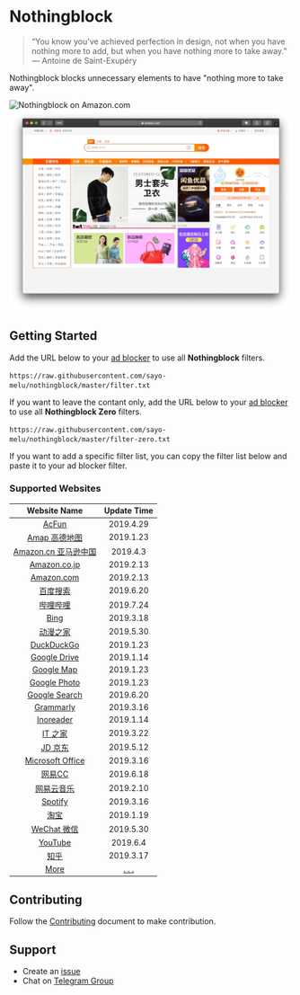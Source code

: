 # Nothingblock

> “You know you've achieved perfection in design, not when you have nothing more to add, but when you have nothing more to take away.” ― Antoine de Saint-Exupéry

Nothingblock blocks unnecessary elements to have "nothing more to take away".

![Nothingblock on Amazon.com](Assets/nothingblock-onamazon.com.jpg)
![Nothingblock on Taobao](Assets/nothingblock-on-taobao.jpg)

## Getting Started

Add the URL below to your [ad blocker](https://bing.com/search?q=ad+blocker) to use all **Nothingblock** filters.

`https://raw.githubusercontent.com/sayo-melu/nothingblock/master/filter.txt`

If you want to leave the contant only, add the URL below to your [ad blocker](https://bing.com/search?q=ad+blocker) to use all **Nothingblock Zero** filters.

`https://raw.githubusercontent.com/sayo-melu/nothingblock/master/filter-zero.txt`

If you want to add a specific filter list, you can copy the filter list below and paste it to your ad blocker filter.

### Supported Websites

| **Website Name** | **Update Time** |
|:----------------:|:---------------:|
| [AcFun](filter-item/acfun.txt) | 2019.4.29 |
| [Amap 高德地图](filter-item/amap.txt) | 2019.1.23 |
| [Amazon.cn 亚马逊中国](filter-item/amazon.cn.txt) | 2019.4.3 |
| [Amazon.co.jp](filter-item/amazon.co.jp.txt) | 2019.2.13 |
| [Amazon.com](filter-item/amazon.com.txt) | 2019.2.13 |
| [百度搜索](filter-item/baidu-search.txt) | 2019.6.20 |
| [哔哩哔哩](filter-item/bilibili.txt) | 2019.7.24 |
| [Bing](filter-item/bing.txt) | 2019.3.18 |
| [动漫之家](filter-item/dmzj.txt) | 2019.5.30 |
| [DuckDuckGo](filter-item/duckduckgo.txt) | 2019.1.23 |
| [Google Drive](filter-item/google-drive.txt) | 2019.1.14 |
| [Google Map](filter-item/google-map.txt) | 2019.1.23 |
| [Google Photo](filter-item/google-photo.txt) | 2019.1.23 |
| [Google Search](filter-item/google-search.txt) | 2019.6.20 |
| [Grammarly](filter-item/grammarly.txt) | 2019.3.16 |
| [Inoreader](filter-item/inoreader.txt) | 2019.1.14 |
| [IT 之家](filter-item/it-home.txt) | 2019.3.22 |
| [JD 京东](filter-item/jd.txt) | 2019.5.12 |
| [Microsoft Office](filter-item/microsoft-office.txt) | 2019.3.16 |
| [网易CC](filter-item/netease-cc.txt) | 2019.6.18 |
| [网易云音乐](filter-item/netease-music.txt) | 2019.2.10 |
| [Spotify](filter-item/spotify.txt) | 2019.3.16 |
| [淘宝](filter-item/taobao.txt) | 2019.1.19 |
| [WeChat 微信](filter-item/wechat.txt) | 2019.5.30 |
| [YouTube](filter-item/youtube.txt) | 2019.6.4 |
| [知乎](filter-item/zhihu.txt) | 2019.3.17 |
| [More](docs/more-websites.md) | [. . .](docs/more-websites.md) |

## Contributing

Follow the [Contributing](Docs/CONTRIBUTING.md) document to make contribution.

## Support

- Create an [issue](https://github.com/sayo-melu/nothingblock/issues/new/choose)
- Chat on [Telegram Group](https://t.me/nothingblock)
